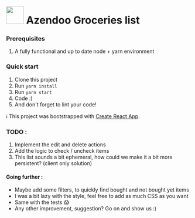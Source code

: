 # <img src="public/favicon.ico?raw=true" width="48" height="48"/> Azendoo Groceries list


### Prerequisites

1. A fully functional and up to date node + yarn environment


### Quick start

1. Clone this project
2. Run `yarn install`
3. Run `yarn start`
4. Code :)
5. And don't forget to lint your code!

:information_source: This project was bootstrapped with [Create React App](https://github.com/facebookincubator/create-react-app).


### TODO :

1. Implement the edit and delete actions
2. Add the logic to check / uncheck items
3. This list sounds a bit ephemeral, how could we make it a bit more persistent? (client only solution)

#### Going further :

- Maybe add some filters, to quickly find bought and not bought yet items
- I was a bit lazy with the style, feel free to add as much CSS as you want
- Same with the tests :scream:
- Any other improvement, suggestion? Go on and show us :)
